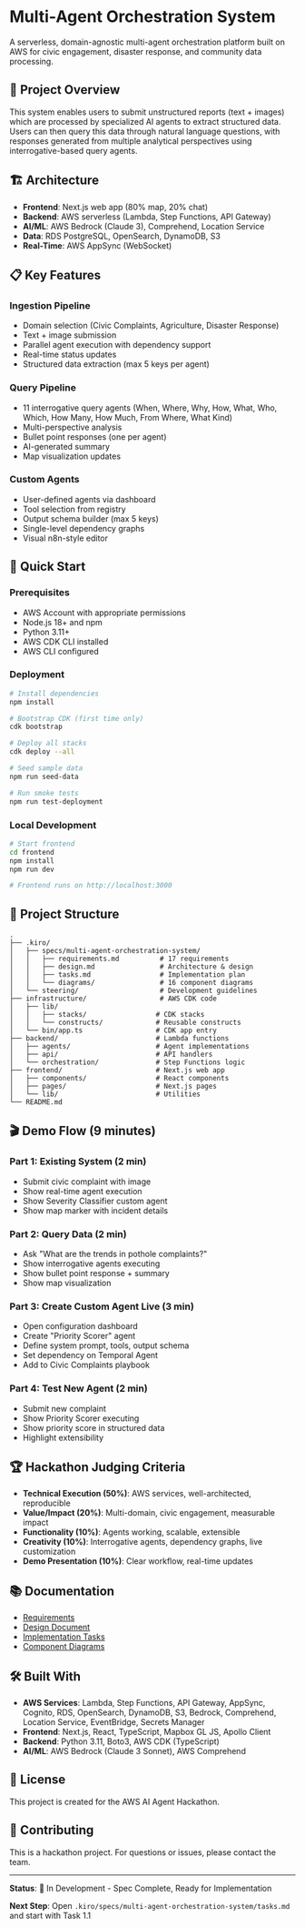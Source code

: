 # Multi-Agent Orchestration System

A serverless, domain-agnostic multi-agent orchestration platform built on AWS for civic engagement, disaster response, and community data processing.

## 🎯 Project Overview

This system enables users to submit unstructured reports (text + images) which are processed by specialized AI agents to extract structured data. Users can then query this data through natural language questions, with responses generated from multiple analytical perspectives using interrogative-based query agents.

## 🏗️ Architecture

- **Frontend**: Next.js web app (80% map, 20% chat)
- **Backend**: AWS serverless (Lambda, Step Functions, API Gateway)
- **AI/ML**: AWS Bedrock (Claude 3), Comprehend, Location Service
- **Data**: RDS PostgreSQL, OpenSearch, DynamoDB, S3
- **Real-Time**: AWS AppSync (WebSocket)

## 📋 Key Features

### Ingestion Pipeline
- Domain selection (Civic Complaints, Agriculture, Disaster Response)
- Text + image submission
- Parallel agent execution with dependency support
- Real-time status updates
- Structured data extraction (max 5 keys per agent)

### Query Pipeline
- 11 interrogative query agents (When, Where, Why, How, What, Who, Which, How Many, How Much, From Where, What Kind)
- Multi-perspective analysis
- Bullet point responses (one per agent)
- AI-generated summary
- Map visualization updates

### Custom Agents
- User-defined agents via dashboard
- Tool selection from registry
- Output schema builder (max 5 keys)
- Single-level dependency graphs
- Visual n8n-style editor

## 🚀 Quick Start

### Prerequisites
- AWS Account with appropriate permissions
- Node.js 18+ and npm
- Python 3.11+
- AWS CDK CLI installed
- AWS CLI configured

### Deployment

```bash
# Install dependencies
npm install

# Bootstrap CDK (first time only)
cdk bootstrap

# Deploy all stacks
cdk deploy --all

# Seed sample data
npm run seed-data

# Run smoke tests
npm run test-deployment
```

### Local Development

```bash
# Start frontend
cd frontend
npm install
npm run dev

# Frontend runs on http://localhost:3000
```

## 📁 Project Structure

```
.
├── .kiro/
│   ├── specs/multi-agent-orchestration-system/
│   │   ├── requirements.md          # 17 requirements
│   │   ├── design.md                # Architecture & design
│   │   ├── tasks.md                 # Implementation plan
│   │   └── diagrams/                # 16 component diagrams
│   └── steering/                    # Development guidelines
├── infrastructure/                  # AWS CDK code
│   ├── lib/
│   │   ├── stacks/                 # CDK stacks
│   │   └── constructs/             # Reusable constructs
│   └── bin/app.ts                  # CDK app entry
├── backend/                        # Lambda functions
│   ├── agents/                     # Agent implementations
│   ├── api/                        # API handlers
│   └── orchestration/              # Step Functions logic
├── frontend/                       # Next.js web app
│   ├── components/                 # React components
│   ├── pages/                      # Next.js pages
│   └── lib/                        # Utilities
└── README.md
```

## 🎬 Demo Flow (9 minutes)

### Part 1: Existing System (2 min)
- Submit civic complaint with image
- Show real-time agent execution
- Show Severity Classifier custom agent
- Show map marker with incident details

### Part 2: Query Data (2 min)
- Ask "What are the trends in pothole complaints?"
- Show interrogative agents executing
- Show bullet point response + summary
- Show map visualization

### Part 3: Create Custom Agent Live (3 min)
- Open configuration dashboard
- Create "Priority Scorer" agent
- Define system prompt, tools, output schema
- Set dependency on Temporal Agent
- Add to Civic Complaints playbook

### Part 4: Test New Agent (2 min)
- Submit new complaint
- Show Priority Scorer executing
- Show priority score in structured data
- Highlight extensibility

## 🏆 Hackathon Judging Criteria

- **Technical Execution (50%)**: AWS services, well-architected, reproducible
- **Value/Impact (20%)**: Multi-domain, civic engagement, measurable impact
- **Functionality (10%)**: Agents working, scalable, extensible
- **Creativity (10%)**: Interrogative agents, dependency graphs, live customization
- **Demo Presentation (10%)**: Clear workflow, real-time updates

## 📚 Documentation

- [Requirements](/.kiro/specs/multi-agent-orchestration-system/requirements.md)
- [Design Document](/.kiro/specs/multi-agent-orchestration-system/design.md)
- [Implementation Tasks](/.kiro/specs/multi-agent-orchestration-system/tasks.md)
- [Component Diagrams](/.kiro/specs/multi-agent-orchestration-system/diagrams/)

## 🛠️ Built With

- **AWS Services**: Lambda, Step Functions, API Gateway, AppSync, Cognito, RDS, OpenSearch, DynamoDB, S3, Bedrock, Comprehend, Location Service, EventBridge, Secrets Manager
- **Frontend**: Next.js, React, TypeScript, Mapbox GL JS, Apollo Client
- **Backend**: Python 3.11, Boto3, AWS CDK (TypeScript)
- **AI/ML**: AWS Bedrock (Claude 3 Sonnet), AWS Comprehend

## 📝 License

This project is created for the AWS AI Agent Hackathon.

## 🤝 Contributing

This is a hackathon project. For questions or issues, please contact the team.

---

**Status**: 🚧 In Development - Spec Complete, Ready for Implementation

**Next Step**: Open `.kiro/specs/multi-agent-orchestration-system/tasks.md` and start with Task 1.1
